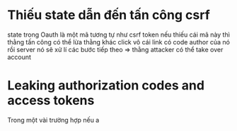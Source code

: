 
<h1>Thiếu state dẫn đến tấn công csrf </h1>
<p>state trong Oauth là một mã tương tự như csrf token nếu thiếu cái mã này thì thằng tấn công có thể lừa thằng khác click vô cái link có code author của nó rồi server nó sẽ xử lí các bước tiếp theo => thằng attacker có thể take over account </p>
<h1>Leaking authorization codes and access tokens</h1>
<p> Trong một vài trường hợp nếu a
